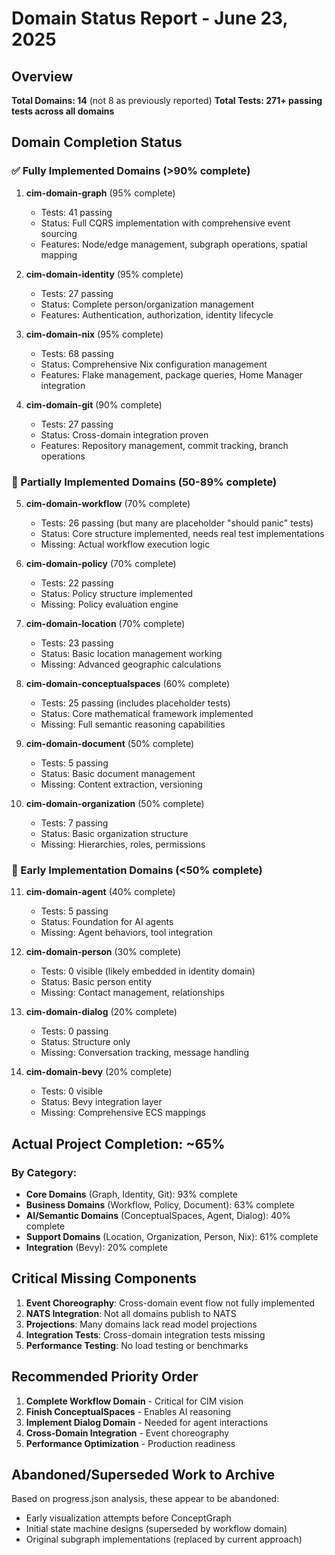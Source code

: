 # Domain Status Report - June 23, 2025

## Overview

**Total Domains: 14** (not 8 as previously reported)
**Total Tests: 271+ passing tests across all domains**

## Domain Completion Status

### ✅ Fully Implemented Domains (>90% complete)

1. **cim-domain-graph** (95% complete)
   - Tests: 41 passing
   - Status: Full CQRS implementation with comprehensive event sourcing
   - Features: Node/edge management, subgraph operations, spatial mapping

2. **cim-domain-identity** (95% complete)
   - Tests: 27 passing
   - Status: Complete person/organization management
   - Features: Authentication, authorization, identity lifecycle

3. **cim-domain-nix** (95% complete)
   - Tests: 68 passing
   - Status: Comprehensive Nix configuration management
   - Features: Flake management, package queries, Home Manager integration

4. **cim-domain-git** (90% complete)
   - Tests: 27 passing
   - Status: Cross-domain integration proven
   - Features: Repository management, commit tracking, branch operations

### 🔄 Partially Implemented Domains (50-89% complete)

5. **cim-domain-workflow** (70% complete)
   - Tests: 26 passing (but many are placeholder "should panic" tests)
   - Status: Core structure implemented, needs real test implementations
   - Missing: Actual workflow execution logic

6. **cim-domain-policy** (70% complete)
   - Tests: 22 passing
   - Status: Policy structure implemented
   - Missing: Policy evaluation engine

7. **cim-domain-location** (70% complete)
   - Tests: 23 passing
   - Status: Basic location management working
   - Missing: Advanced geographic calculations

8. **cim-domain-conceptualspaces** (60% complete)
   - Tests: 25 passing (includes placeholder tests)
   - Status: Core mathematical framework implemented
   - Missing: Full semantic reasoning capabilities

9. **cim-domain-document** (50% complete)
   - Tests: 5 passing
   - Status: Basic document management
   - Missing: Content extraction, versioning

10. **cim-domain-organization** (50% complete)
    - Tests: 7 passing
    - Status: Basic organization structure
    - Missing: Hierarchies, roles, permissions

### 🚧 Early Implementation Domains (<50% complete)

11. **cim-domain-agent** (40% complete)
    - Tests: 5 passing
    - Status: Foundation for AI agents
    - Missing: Agent behaviors, tool integration

12. **cim-domain-person** (30% complete)
    - Tests: 0 visible (likely embedded in identity domain)
    - Status: Basic person entity
    - Missing: Contact management, relationships

13. **cim-domain-dialog** (20% complete)
    - Tests: 0 passing
    - Status: Structure only
    - Missing: Conversation tracking, message handling

14. **cim-domain-bevy** (20% complete)
    - Tests: 0 visible
    - Status: Bevy integration layer
    - Missing: Comprehensive ECS mappings

## Actual Project Completion: ~65%

### By Category:
- **Core Domains** (Graph, Identity, Git): 93% complete
- **Business Domains** (Workflow, Policy, Document): 63% complete
- **AI/Semantic Domains** (ConceptualSpaces, Agent, Dialog): 40% complete
- **Support Domains** (Location, Organization, Person, Nix): 61% complete
- **Integration** (Bevy): 20% complete

## Critical Missing Components

1. **Event Choreography**: Cross-domain event flow not fully implemented
2. **NATS Integration**: Not all domains publish to NATS
3. **Projections**: Many domains lack read model projections
4. **Integration Tests**: Cross-domain integration tests missing
5. **Performance Testing**: No load testing or benchmarks

## Recommended Priority Order

1. **Complete Workflow Domain** - Critical for CIM vision
2. **Finish ConceptualSpaces** - Enables AI reasoning
3. **Implement Dialog Domain** - Needed for agent interactions
4. **Cross-Domain Integration** - Event choreography
5. **Performance Optimization** - Production readiness

## Abandoned/Superseded Work to Archive

Based on progress.json analysis, these appear to be abandoned:
- Early visualization attempts before ConceptGraph
- Initial state machine designs (superseded by workflow domain)
- Original subgraph implementations (replaced by current approach) 